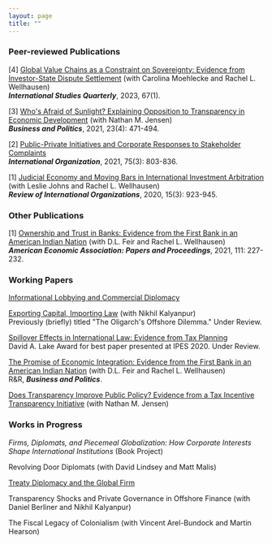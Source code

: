 ```yaml
---
layout: page
title: ""
---
```


### Peer-reviewed Publications

[4] [Global Value Chains as a Constraint on Sovereignty: Evidence from Investor-State Dispute Settlement](assets/sqad007.pdf) (with Carolina Moehlecke and Rachel L. Wellhausen)<br>
**_International Studies Quarterly_**, 2023, 67(1).

[3] [Who's Afraid of Sunlight? Explaining Opposition to Transparency in Economic Development](assets/TJ_BAP_final.pdf) (with Nathan M. Jensen)<br>
  **_Business and Politics_**, 2021, 23(4): 471-494.

[2] [Public-Private Initiatives and Corporate Responses to Stakeholder Complaints](assets/Thrall_IO_2021_final.pdf)<br>
**_International Organization_**, 2021, 75(3): 803-836.

[1] [Judicial Economy and Moving Bars in International Investment Arbitration](assets/JTW_RIO_final.pdf) (with Leslie Johns and Rachel L. Wellhausen)<br>
**_Review of International Organizations_**, 2020, 15(3): 923-945.

### Other Publications

[1] [Ownership and Trust in Banks: Evidence from the First Bank in an American Indian Nation](assets/ASSA_Draft_PP_7Jan2020_v2.pdf) (with D.L. Feir and Rachel L. Wellhausen)<br>
**_American Economic Association: Papers and Proceedings_**, 2021, 111: 227-232.

### Working Papers

[Informational Lobbying and Commercial Diplomacy](assets/amcham_adst_1.0.0.pdf)

[Exporting Capital, Importing Law](assets/kalyanpur_thrall_march_2023.pdf) (with Nikhil Kalyanpur)<br>
Previously (briefly) titled "The Oligarch's Offshore Dilemma." Under Review.

[Spillover Effects in International Law: Evidence from Tax Planning](assets/taxplanning_WP.pdf) <br>
David A. Lake Award for best paper presented at IPES 2020. Under Review.

[The Promise of Economic Integration: Evidence from the First Bank in an American Indian Nation](assets/WFT_Nov2021_final_identified.pdf) (with D.L. Feir and Rachel L. Wellhausen)<br>
R&R, **_Business and Politics_**.

[Does Transparency Improve Public Policy? Evidence from a Tax Incentive Transparency Initiative](assets/GASB_anon.pdf) (with Nathan M. Jensen)

### Works in Progress

_Firms, Diplomats, and Piecemeal Globalization: How Corporate Interests Shape International Institutions_ (Book Project)

Revolving Door Diplomats (with David Lindsey and Matt Malis)

[Treaty Diplomacy and the Global Firm](assets/treaty_regimes_IPES.pdf)

Transparency Shocks and Private Governance in Offshore Finance (with Daniel Berliner and Nikhil Kalyanpur)

The Fiscal Legacy of Colonialism (with Vincent Arel-Bundock and Martin Hearson)



